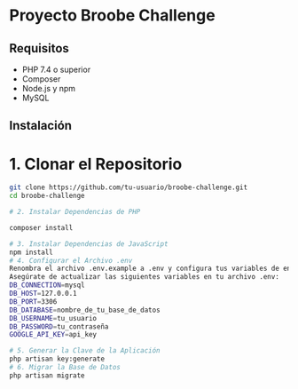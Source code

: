 # Proyecto Broobe Challenge

## Requisitos

- PHP 7.4 o superior
- Composer
- Node.js y npm
- MySQL

## Instalación

# 1. Clonar el Repositorio

```bash
git clone https://github.com/tu-usuario/broobe-challenge.git
cd broobe-challenge

# 2. Instalar Dependencias de PHP

composer install

# 3. Instalar Dependencias de JavaScript
npm install
# 4. Configurar el Archivo .env
Renombra el archivo .env.example a .env y configura tus variables de entorno, especialmente la conexión a la base de datos.
Asegúrate de actualizar las siguientes variables en tu archivo .env:
DB_CONNECTION=mysql
DB_HOST=127.0.0.1
DB_PORT=3306
DB_DATABASE=nombre_de_tu_base_de_datos
DB_USERNAME=tu_usuario
DB_PASSWORD=tu_contraseña
GOOGLE_API_KEY=api_key

# 5. Generar la Clave de la Aplicación
php artisan key:generate
# 6. Migrar la Base de Datos
php artisan migrate